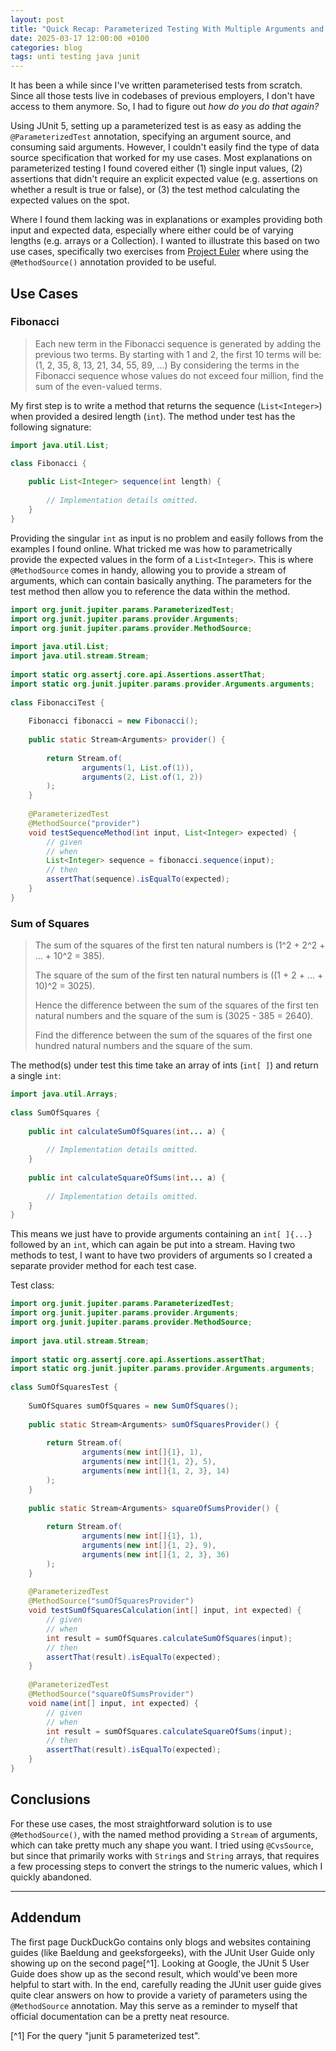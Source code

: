 ```yaml
---
layout: post
title: "Quick Recap: Parameterized Testing With Multiple Arguments and Expected Values"
date: 2025-03-17 12:00:00 +0100
categories: blog
tags: unti testing java junit
---
```


It has been a while since I've written parameterised tests from scratch. Since all those tests live in codebases of previous employers, I don't have access to them anymore. So, I had to figure out *how do you do that again?*

<!-- more -->

Using JUnit 5, setting up a parameterized test is as easy as adding the `@ParameterizedTest` annotation, specifying an argument source, and consuming said arguments. However, I couldn't easily find the type of data source specification that worked for my use cases. Most explanations on parameterized testing I found covered either (1) single input values, (2) assertions that didn't require an explicit expected value (e.g. assertions on whether a result is true or false), or (3) the test method calculating the expected values on the spot.

Where I found them lacking was in explanations or examples providing both input and expected data, especially where either could be of varying lengths (e.g. arrays or a Collection). I wanted to illustrate this based on two use cases, specifically two exercises from [Project Euler](https://projecteuler.net/) where using the `@MethodSource()` annotation provided to be useful.

## Use Cases

### Fibonacci

> Each new term in the Fibonacci sequence is generated by adding the previous two terms. By starting with 1 and 2, the first 10 terms will be: \(1, 2, 35, 8, 13, 21, 34, 55,  89, ...\)
> By considering the terms in the Fibonacci sequence whose values do not exceed four million, find the sum of the even-valued terms.

My first step is to write a method that returns the sequence (`List<Integer>`) when provided a desired length (`int`). The method under test has the following signature:

```java
import java.util.List;

class Fibonacci {  
  
    public List<Integer> sequence(int length) {
    
        // Implementation details omitted.
    }
}
```

Providing the singular `int` as input is no problem and easily follows from the examples I found online. What tricked me was how to parametrically provide the expected values in the form of a `List<Integer>`. This is where `@MethodSource` comes in handy, allowing you to provide a stream of arguments, which can contain basically anything. The parameters for the test method then allow you to reference the data within the method.

```java
import org.junit.jupiter.params.ParameterizedTest;  
import org.junit.jupiter.params.provider.Arguments;  
import org.junit.jupiter.params.provider.MethodSource;  
  
import java.util.List;  
import java.util.stream.Stream;  
  
import static org.assertj.core.api.Assertions.assertThat;  
import static org.junit.jupiter.params.provider.Arguments.arguments;  
  
class FibonacciTest {  
  
    Fibonacci fibonacci = new Fibonacci();  
  
    public static Stream<Arguments> provider() {  
    
        return Stream.of(  
                arguments(1, List.of(1)),  
                arguments(2, List.of(1, 2))  
        );  
    }  
  
    @ParameterizedTest  
    @MethodSource("provider")  
    void testSequenceMethod(int input, List<Integer> expected) {  
        // given  
        // when
        List<Integer> sequence = fibonacci.sequence(input);  
        // then  
        assertThat(sequence).isEqualTo(expected);  
    }  
}
```

### Sum of Squares

> The sum of the squares of the first ten natural numbers is \(1^2 + 2^2 + ... + 10^2 = 385\).
> 
> The square of the sum of the first ten natural numbers is \((1 + 2 + ... + 10)^2 = 3025\).
> 
> Hence the difference between the sum of the squares of the first ten natural numbers and the square of the sum is \(3025 - 385 = 2640\).
> 
> Find the difference between the sum of the squares of the first one hundred natural numbers and the square of the sum.

The method(s) under test this time take an array of ints (`int[ ]`) and return a single `int`:

```java
import java.util.Arrays;  
  
class SumOfSquares {
  
    public int calculateSumOfSquares(int... a) {  
  
        // Implementation details omitted.
    }  
  
    public int calculateSquareOfSums(int... a) {  
  
        // Implementation details omitted.
    }  
}
```

This means we just have to provide arguments containing an `int[ ]{...}` followed by an `int`, which can again be put into a stream. Having two methods to test, I want to have two providers of arguments so I created a separate provider method for each test case.

Test class:

```java
import org.junit.jupiter.params.ParameterizedTest;  
import org.junit.jupiter.params.provider.Arguments;  
import org.junit.jupiter.params.provider.MethodSource;  
  
import java.util.stream.Stream;
  
import static org.assertj.core.api.Assertions.assertThat;  
import static org.junit.jupiter.params.provider.Arguments.arguments;  
  
class SumOfSquaresTest {  
  
    SumOfSquares sumOfSquares = new SumOfSquares();  
  
    public static Stream<Arguments> sumOfSquaresProvider() {  
    
        return Stream.of(  
                arguments(new int[]{1}, 1),  
                arguments(new int[]{1, 2}, 5),  
                arguments(new int[]{1, 2, 3}, 14)  
        );  
    }  
  
    public static Stream<Arguments> squareOfSumsProvider() {  
    
        return Stream.of(  
                arguments(new int[]{1}, 1),  
                arguments(new int[]{1, 2}, 9),  
                arguments(new int[]{1, 2, 3}, 36)  
        );  
    }  
  
    @ParameterizedTest  
    @MethodSource("sumOfSquaresProvider")  
    void testSumOfSquaresCalculation(int[] input, int expected) {  
        // given  
        // when
        int result = sumOfSquares.calculateSumOfSquares(input);  
        // then  
        assertThat(result).isEqualTo(expected);  
    }  
  
    @ParameterizedTest  
    @MethodSource("squareOfSumsProvider")  
    void name(int[] input, int expected) {  
        // given  
        // when
        int result = sumOfSquares.calculateSquareOfSums(input);  
        // then  
        assertThat(result).isEqualTo(expected);  
    }  
}
```

## Conclusions

For these use cases, the most straightforward solution is to use `@MethodSource()`, with the named method providing a `Stream` of arguments, which can take pretty much any shape you want. I tried using `@CvsSource`, but since that primarily works with `String`s and `String` arrays, that requires a few processing steps to convert the strings to the numeric values, which I quickly abandoned.

---

## Addendum

The first page DuckDuckGo contains only blogs and websites containing guides (like Baeldung and geeksforgeeks), with the JUnit User Guide only showing up on the second page[^1]. Looking at Google, the JUnit 5 User Guide does show up as the second result, which would've been more helpful to start with. In the end, carefully reading the JUnit user guide gives quite clear answers on how to provide a variety of parameters using the `@MethodSource` annotation. May this serve as a reminder to myself that official documentation can be a pretty neat resource.

[^1] For the query "junit 5 parameterized test".
